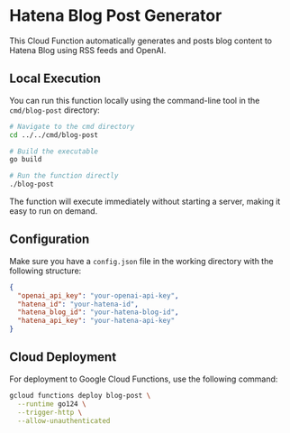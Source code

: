 # Hatena Blog Post Generator

This Cloud Function automatically generates and posts blog content to Hatena Blog using RSS feeds and OpenAI.

## Local Execution

You can run this function locally using the command-line tool in the `cmd/blog-post` directory:

```bash
# Navigate to the cmd directory
cd ../../cmd/blog-post

# Build the executable
go build

# Run the function directly
./blog-post
```

The function will execute immediately without starting a server, making it easy to run on demand.

## Configuration

Make sure you have a `config.json` file in the working directory with the following structure:

```json
{
  "openai_api_key": "your-openai-api-key",
  "hatena_id": "your-hatena-id",
  "hatena_blog_id": "your-hatena-blog-id",
  "hatena_api_key": "your-hatena-api-key"
}
```

## Cloud Deployment

For deployment to Google Cloud Functions, use the following command:

```bash
gcloud functions deploy blog-post \
  --runtime go124 \
  --trigger-http \
  --allow-unauthenticated
```